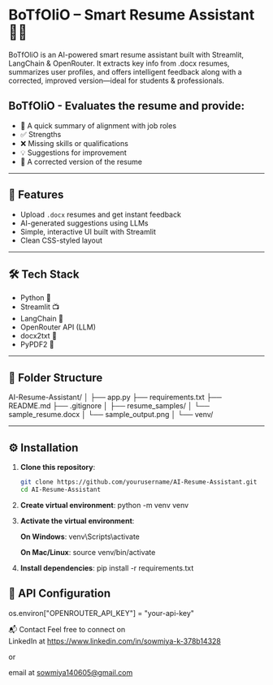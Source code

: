 
# BoTfOliO – Smart Resume Assistant 💼🤖

BoTfOliO is an AI-powered smart resume assistant built with Streamlit, LangChain & OpenRouter. It extracts key info from .docx resumes, summarizes user profiles, and offers intelligent feedback along with a corrected, improved version—ideal for students & professionals.

 ## BoTfOliO - Evaluates the resume and provide:
 
- 📌 A quick summary of alignment with job roles
- ✅ Strengths
- ❌ Missing skills or qualifications
- 💡 Suggestions for improvement
- 📝 A corrected version of the resume

---

## 🚀 Features

- Upload `.docx` resumes and get instant feedback
- AI-generated suggestions using LLMs
- Simple, interactive UI built with Streamlit
- Clean CSS-styled layout

---

## 🛠️ Tech Stack

- Python 🐍
- Streamlit 📺
- LangChain 🔗
- OpenRouter API (LLM)
- docx2txt 📄
- PyPDF2 📄

---

## 📂 Folder Structure

AI-Resume-Assistant/
│
├── app.py
├── requirements.txt
├── README.md
├── .gitignore
│
├── resume_samples/
│ └── sample_resume.docx
│ └── sample_output.png 
│
└── venv/


---

## ⚙️ Installation

1. **Clone this repository**:
   ```bash
   git clone https://github.com/yourusername/AI-Resume-Assistant.git
   cd AI-Resume-Assistant

2. **Create virtual environment**:
python -m venv venv

3. **Activate the virtual environment**:

   **On Windows**:
   venv\Scripts\activate

   **On Mac/Linux**:
   source venv/bin/activate

4. **Install dependencies**:
pip install -r requirements.txt

## 🔑 API Configuration
os.environ["OPENROUTER_API_KEY"] = "your-api-key"

📬 Contact
Feel free to connect on  
LinkedIn at https://www.linkedin.com/in/sowmiya-k-378b14328 
 
or

email at sowmiya140605@gmail.com

